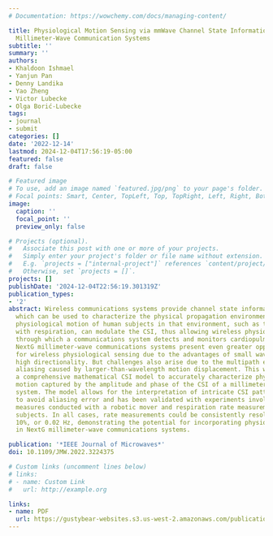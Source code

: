 ```yaml
---
# Documentation: https://wowchemy.com/docs/managing-content/

title: Physiological Motion Sensing via mmWave Channel State Information in NextG
  Millimeter-Wave Communication Systems
subtitle: ''
summary: ''
authors:
- Khaldoon Ishmael
- Yanjun Pan
- Denny Landika
- Yao Zheng
- Victor Lubecke
- Olga Borić-Lubecke
tags:
- journal
- submit
categories: []
date: '2022-12-14'
lastmod: 2024-12-04T17:56:19-05:00
featured: false
draft: false

# Featured image
# To use, add an image named `featured.jpg/png` to your page's folder.
# Focal points: Smart, Center, TopLeft, Top, TopRight, Left, Right, BottomLeft, Bottom, BottomRight.
image:
  caption: ''
  focal_point: ''
  preview_only: false

# Projects (optional).
#   Associate this post with one or more of your projects.
#   Simply enter your project's folder or file name without extension.
#   E.g. `projects = ["internal-project"]` references `content/project/deep-learning/index.md`.
#   Otherwise, set `projects = []`.
projects: []
publishDate: '2024-12-04T22:56:19.301319Z'
publication_types:
- '2'
abstract: Wireless communications systems provide channel state information (CSI),
  which can be used to characterize the physical propagation environment. The small
  physiological motion of human subjects in that environment, such as that associated
  with respiration, can modulate the CSI, thus allowing wireless physiological sensing
  through which a communications system detects and monitors cardiopulmonary motion.
  NextG millimeter-wave communications systems present even greater opportunities
  for wireless physiological sensing due to the advantages of small wavelength and
  high directionality. But challenges also arise due to the multipath effect and phase
  aliasing caused by larger-than-wavelength motion displacement. This work introduces
  a comprehensive mathematical CSI model to accurately characterize physiological
  motion captured by the amplitude and phase of the CSI of a millimeter-wave communications
  system. The model allows for the interpretation of intricate CSI pattern variations
  to avoid aliasing error and has been validated with experiments involving both parametric
  measures conducted with a robotic mover and respiration rate measurements for human
  subjects. In all cases, rate measurements could be consistently resolved within
  10%, or 0.02 Hz, demonstrating the potential for incorporating physiological sensing
  in NextG millimeter-wave communications systems.

publication: '*IEEE Journal of Microwaves*'
doi: 10.1109/JMW.2022.3224375

# Custom links (uncomment lines below)
# links:
# - name: Custom Link
#   url: http://example.org

links:
- name: PDF
  url: https://gustybear-websites.s3.us-west-2.amazonaws.com/publication-ishmael-physiological-motion-sensing-2022/Ishmael+et+al_2022_Physiological+Motion+Sensing+via+mmWave+Channel+State+Information+in+NextG.pdf
---
```

